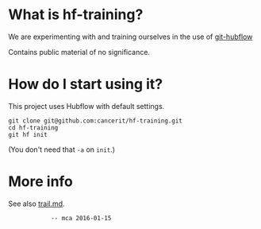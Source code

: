 # What is hf-training?

We are experimenting with and training ourselves in the use of
[git-hubflow](https://datasift.github.io/gitflow/GitFlowForGitHub.html)

Contains public material of no significance.

# How do I start using it?

This project uses Hubflow with default settings.

```shell
git clone git@github.com:cancerit/hf-training.git
cd hf-training
git hf init
```

(You don't need that `-a` on `init`.)

# More info

See also [trail.md](trail.md).

				-- mca 2016-01-15
